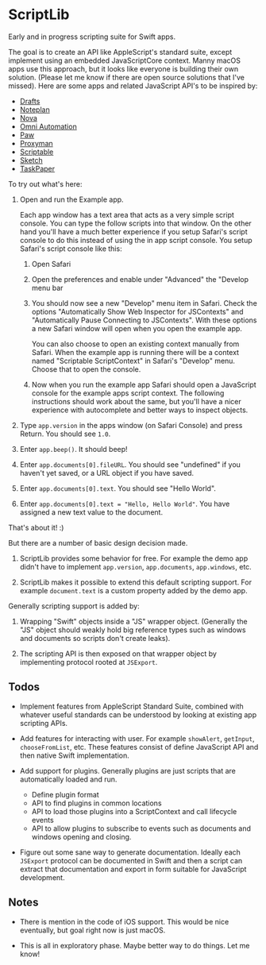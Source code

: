 # ScriptLib

Early and in progress scripting suite for Swift apps.

The goal is to create an API like AppleScript's standard suite, except implement using an embedded JavaScriptCore context. Manny macOS apps use this approach, but it looks like everyone is building their own solution. (Please let me know if there are open source solutions that I've missed). Here are some apps and related JavaScript API's to be inspired by:

- [Drafts](https://docs.getdrafts.com/docs/actions/scripting)
- [Noteplan](https://help.noteplan.co/article/65-commandbar-plugins)
- [Nova](https://docs.nova.app)
- [Omni Automation](https://omni-automation.com/)
- [Paw](https://paw.cloud/docs/reference/ExtensionContext)
- [Proxyman](https://docs.proxyman.io/scripting/script)
- [Scriptable](https://docs.scriptable.app)
- [Sketch](https://developer.sketch.com/reference/api/)
- [TaskPaper](https://www.taskpaper.com/guide/reference/scripting/)

To try out what's here:

1. Open and run the Example app.

    Each app window has a text area that acts as a very simple script console. You can type the follow scripts into that window. On the other hand you'll have a much better experience if you setup Safari's script console to do this instead of using the in app script console. You setup Safari's script console like this:
  
    1. Open Safari
    2. Open the preferences and enable under "Advanced" the "Develop menu bar
    3. You should now see a new "Develop" menu item in Safari. Check the options "Automatically Show Web Inspector for JSContexts" and "Automatically Pause Connecting to JSContexts". With these options a new Safari window will open when you open the example app.
    
        You can also choose to open an existing context manually from Safari. When the example app is running there will be a context named "Scriptable ScriptContext" in Safari's "Develop" menu. Choose that to open the console.
        
    4. Now when you run the example app Safari should open a JavaScript console for the example apps script context. The following instructions should work about the same, but you'll have a nicer experience with autocomplete and better ways to inspect objects.

2. Type `app.version` in the apps window (on Safari Console) and press Return. You should see `1.0`.

2. Enter `app.beep()`. It should beep!

3. Enter `app.documents[0].fileURL`. You should see "undefined" if you haven't yet saved, or a URL object if you have saved.

4. Enter `app.documents[0].text`. You should see "Hello World".

5. Enter `app.documents[0].text = "Hello, Hello World"`. You have assigned a new text value to the document.

That's about it! :)

But there are a number of basic design decision made.

1. ScriptLib provides some behavior for free. For example the demo app didn't have to implement `app.version`, `app.documents`, `app.windows`, etc.

2. ScriptLib makes it possible to extend this default scripting support. For example `document.text` is a custom property added by the demo app.

Generally scripting support is added by:

1. Wrapping "Swift" objects inside a "JS" wrapper object. (Generally the "JS" object should weakly hold big reference types such as windows and documents so scripts don't create leaks).

2. The scripting API is then exposed on that wrapper object by implementing protocol rooted at `JSExport`.

## Todos

- Implement features from AppleScript Standard Suite, combined with whatever useful standards can be understood by looking at existing app scripting APIs.

- Add features for interacting with user. For example `showAlert`, `getInput`, `chooseFromList`, etc. These features consist of define JavaScript API and then native Swift implementation.

- Add support for plugins. Generally plugins are just scripts that are automatically loaded and run.

    - Define plugin format
    - API to find plugins in common locations
    - API to load those plugins into a ScriptContext and call lifecycle events
    - API to allow plugins to subscribe to events such as documents and windows opening and closing. 

- Figure out some sane way to generate documentation. Ideally each `JSExport` protocol can be documented in Swift and then a script can extract that documentation and export in form suitable for JavaScript development.

## Notes

- There is mention in the code of iOS support. This would be nice eventually, but goal right now is just macOS.

- This is all in exploratory phase. Maybe better way to do things. Let me know!
